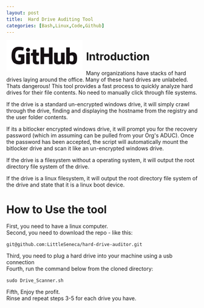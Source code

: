 ```yaml
---
layout: post
title:  Hard Drive Auditing Tool
categories: [Bash,Linux,Code,Github]
---
```


<img src="/images/GitHub_Logo.png"
     alt="Git Logo"
     style="float: left; margin-right: 10px;" 
     width="200"
     />

# Introduction
Many organizations have stacks of hard drives laying around the office.
Many of these hard drives are unlabeled. Thats dangerous!
This tool provides a fast process to quickly analyze hard drives 
for their file contents. No need to manually click through file systems.

If the drive is a standard un-encrypted windows drive, it will simply crawl 
through the drive, finding and displaying the hostname from the registry 
and the user folder contents.

If its a bitlocker encrypted windows drive, it will prompt you for the recovery
password (which im assuming can be pulled from your Org's ADUC). Once the 
password has been accepted, the script will automatically mount the bitlocker 
drive and scan it like an un-encrypted windows drive. 

If the drive is a filesystem without a operating system, it will output the 
root directory file system of the drive. 

If the drive is a linux filesystem, it will output the root directory file
system of the drive and state that it is a linux boot device. 

# How to Use the tool
First, you need to have a linux computer. <br/>
Second, you need to download the repo - like this:

    git@github.com:LittleSeneca/hard-drive-auditor.git

Third, you need to plug a hard drive into your machine using a usb connection <br/>
Fourth, run the command below from the cloned directory:

    sudo Drive_Scanner.sh

Fifth, Enjoy the profit. <br/>
Rinse and repeat steps 3-5 for each drive you have.

```
